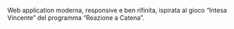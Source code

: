 Web application moderna, responsive e ben rifinita, ispirata al gioco “Intesa Vincente” del programma “Reazione a Catena”.
